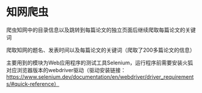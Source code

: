 # 知网爬虫
爬虫知网中的目录信息以及跳转到每篇论文的独立页面后继续爬取每篇论文的关键词

爬取知网的题名、发表时间以及每篇论文的关键词（爬取了200多篇论文的信息）

主要用到的模块为Web应用程序的测试工具Selenium，运行程序前需要安装火狐对应浏览器版本的webdriver驱动（驱动安装链接：https://www.selenium.dev/documentation/en/webdriver/driver_requirements/#quick-reference）
